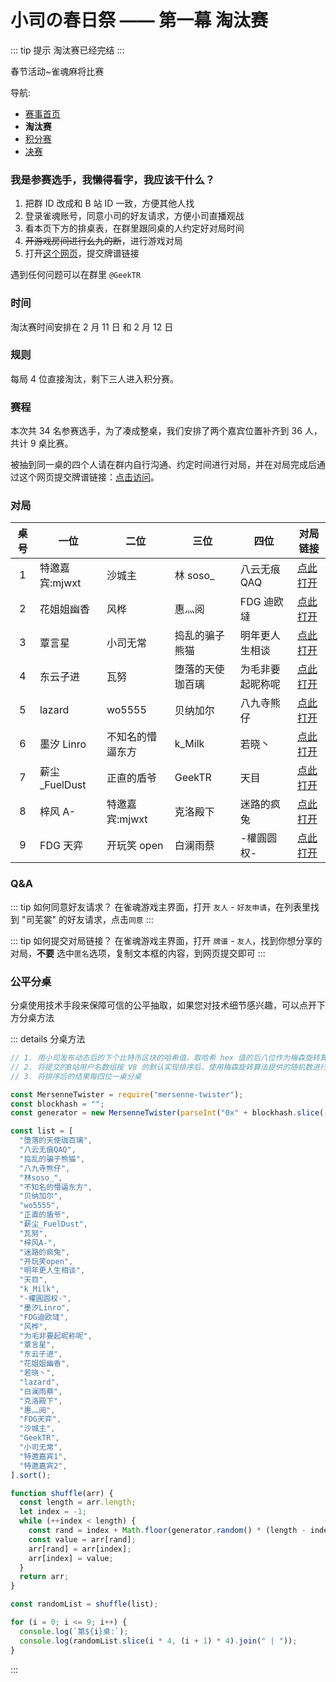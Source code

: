 # 小司の春日祭 —— 第一幕 淘汰赛

::: tip 提示
淘汰赛已经完结
:::

春节活动~雀魂麻将比赛

导航:

- [赛事首页](./)
- **淘汰赛**
- [积分赛](./stage-2.md)
- [决赛](./stage-3.md)

### 我是参赛选手，我懒得看字，我应该干什么？

1. 把群 ID 改成和 B 站 ID 一致，方便其他人找
1. 登录雀魂账号，同意小司的好友请求，方便小司直播观战
1. 看本页下方的排桌表，在群里跟同桌的人约定好对局时间
1. ~~开游戏房间进行幺九的断~~，进行游戏对局
1. 打开[这个网页](https://wj.qq.com/s2/8044813/8d0b/)，提交牌谱链接

遇到任何问题可以在群里 `@GeekTR`

### 时间

淘汰赛时间安排在 2 月 11 日 和 2 月 12 日

### 规则

每局 4 位直接淘汰，剩下三人进入积分赛。

### 赛程

本次共 34 名参赛选手，为了凑成整桌，我们安排了两个嘉宾位置补齐到 36 人，共计 9 桌比赛。

被抽到同一桌的四个人请在群内自行沟通、约定时间进行对局，并在对局完成后通过这个网页提交牌谱链接：[点击访问](https://wj.qq.com/s2/8044813/8d0b/)。

### 对局

| 桌号 | 一位           | 二位             | 三位             | 四位             | 对局链接          |
| :--: | -------------- | ---------------- | ---------------- | ---------------- | ----------------- |
|  1   | 特邀嘉宾:mjwxt | 沙城主           | 林 soso\_        | 八云无痕 QAQ     | [点此打开][desk1] |
|  2   | 花姐姐幽香     | 风桦             | 惠灬阅           | FDG 迪欧墶       | [点此打开][desk2] |
|  3   | 覃言星         | 小司无常         | 捣乱的骗子熊猫   | 明年更人生相谈   | [点此打开][desk3] |
|  4   | 东云子进       | 瓦努             | 堕落的天使珈百璃 | 为毛非要起昵称呢 | [点此打开][desk4] |
|  5   | lazard         | wo5555           | 贝纳加尔         | 八九寺熊仔       | [点此打开][desk5] |
|  6   | 墨汐 Linro     | 不知名的懵逼东方 | k_Milk           | 若晓丶           | [点此打开][desk6] |
|  7   | 薪尘\_FuelDust | 正直的盾爷       | GeekTR           | 天目             | [点此打开][desk7] |
|  8   | 梓风 A-        | 特邀嘉宾:mjwxt   | 克洛殿下         | 迷路的疯兔       | [点此打开][desk8] |
|  9   | FDG 天弈       | 开玩笑 open      | 白澜雨蔡         | -權圓圆权-       | [点此打开][desk9] |

### Q&A

::: tip 如何同意好友请求？
在雀魂游戏主界面，打开 `友人` - `好友申请`，在列表里找到 "司芜裳" 的好友请求，点击`同意`
:::

::: tip 如何提交对局链接？
在雀魂游戏主界面，打开 `牌谱` - `友人`，找到你想分享的对局，**不要** 选中`匿名`选项，复制文本框的内容，到网页提交即可
:::

### 公平分桌

分桌使用技术手段来保障可信的公平抽取，如果您对技术细节感兴趣，可以点开下方分桌方法

::: details 分桌方法

```javascript
// 1. 用小司发布动态后的下个比特币区块的哈希值，取哈希 hex 值的后八位作为梅森旋转算法的种子
// 2. 将提交的B站用户名数组按 V8 的默认实现排序后，使用梅森旋转算法提供的随机数进行随机排序
// 3. 将排序后的结果每四位一桌分桌

const MersenneTwister = require("mersenne-twister");
const blockhash = "";
const generator = new MersenneTwister(parseInt("0x" + blockhash.slice(-8)));

const list = [
  "堕落的天使珈百璃",
  "八云无痕QAQ",
  "捣乱的骗子熊猫",
  "八九寺熊仔",
  "林soso_",
  "不知名的懵逼东方",
  "贝纳加尔",
  "wo5555",
  "正直的盾爷",
  "薪尘_FuelDust",
  "瓦努",
  "梓风A-",
  "迷路的疯兔",
  "开玩笑open",
  "明年更人生相谈",
  "天目",
  "k_Milk",
  "-權圓圆权-",
  "墨汐Linro",
  "FDG迪欧墶",
  "风桦",
  "为毛非要起昵称呢",
  "覃言星",
  "东云子进",
  "花姐姐幽香",
  "若晓丶",
  "lazard",
  "白澜雨蔡",
  "克洛殿下",
  "惠灬阅",
  "FDG天弈",
  "沙城主",
  "GeekTR",
  "小司无常",
  "特邀嘉宾1",
  "特邀嘉宾2",
].sort();

function shuffle(arr) {
  const length = arr.length;
  let index = -1;
  while (++index < length) {
    const rand = index + Math.floor(generator.random() * (length - index));
    const value = arr[rand];
    arr[rand] = arr[index];
    arr[index] = value;
  }
  return arr;
}

const randomList = shuffle(list);

for (i = 0; i <= 9; i++) {
  console.log(`第${i}桌:`);
  console.log(randomList.slice(i * 4, (i + 1) * 4).join(" | "));
}
```

:::

<style>
.yuu-theme-dark summary {
  color: #1a1a1a;
}
</style>

[desk1]: https://game.maj-soul.com/1/?paipu=210212-9d70e852-e6cc-478e-9521-f54b109fea92_a111398079
[desk2]: https://game.maj-soul.com/1/?paipu=210211-3e31ade4-d2c4-4be4-b817-48b5f5603598_a92996991
[desk3]: https://game.maj-soul.com/1/?paipu=210212-6e9bb818-38ba-479a-88f9-3d415efb7bf7_a11957832
[desk4]: https://game.maj-soul.com/1/?paipu=210211-f3978d67-df85-400d-8680-d331cb5a178c_a19293405
[desk5]: https://game.maj-soul.com/1/?paipu=210211-ad741cde-8d1e-4109-93f1-112af888c8a0_a110593724
[desk6]: https://game.maj-soul.com/1/?paipu=210211-7a0d82a0-5ed9-4290-8b54-b15f1151549e_a91795565
[desk7]: https://game.maj-soul.com/1/?paipu=210211-581fbdef-81a9-429a-9155-73efce39a26b_a88885562
[desk8]: https://game.maj-soul.com/1/?paipu=210211-62839a58-3acc-48fe-901b-1add65f34410_a91751734
[desk9]: https://game.maj-soul.com/1/?paipu=210211-6a5ab7c9-89e5-4f35-8375-c9c42ad7bdbb_a110698080
